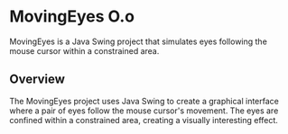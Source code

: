 # MovingEyes O.o

MovingEyes is a Java Swing project that simulates eyes following the mouse cursor within a constrained area.
## Overview

The MovingEyes project uses Java Swing to create a graphical interface where a pair of eyes follow the mouse cursor's movement. The eyes are confined within a constrained area, creating a visually interesting effect.
